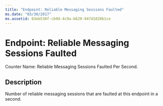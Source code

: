 ```yaml
---
title: "Endpoint: Reliable Messaging Sessions Faulted"
ms.date: "03/30/2017"
ms.assetid: 63eb536f-cb9d-4c9a-b620-947d1828b1ce
---
```

# Endpoint: Reliable Messaging Sessions Faulted

Counter Name: Reliable Messaging Sessions Faulted Per Second.  
  
## Description  

 Number of reliable messaging sessions that are faulted at this endpoint in a second.
